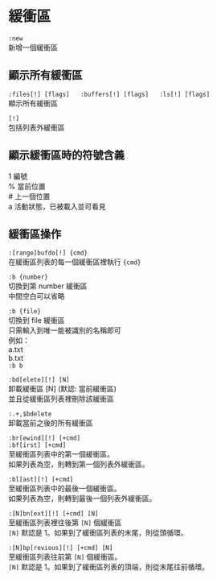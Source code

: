 # 緩衝區

`:new`  
新增一個緩衝區

## 顯示所有緩衝區

`:files[!] [flags]  
:buffers[!] [flags]  
:ls[!] [flags]`  
顯示所有緩衝區

`[!]`   
包括列表外緩衝區

## 顯示緩衝區時的符號含義

1 編號  
% 當前位置  
\# 上一個位置  
a 活動狀態，已被載入並可看見

## 緩衝區操作

`:[range]bufdo[!] {cmd}`  
在緩衝區列表的每一個緩衝區裡執行 `{cmd}`

`:b {number}`  
切換到第 number 緩衝區  
中間空白可以省略

`:b {file}`  
切換到 file 緩衝區  
只需輸入到唯一能被識別的名稱即可  
例如：  
a.txt  
b.txt  
`:b b`

`:bd[elete][!] [N]`  
卸載緩衝區 \[N\] \(默認: 當前緩衝區\)   
並且從緩衝區列表裡刪除該緩衝區

`:.+,$bdelete`  
卸載當前之後的所有緩衝區

`:br[ewind][!] [+cmd]`  
`:bf[irst] [+cmd]`  
至緩衝區列表中的第一個緩衝區。  
如果列表為空，則轉到第一個列表外緩衝區。

`:bl[ast][!] [+cmd]`  
至緩衝區列表中的最後一個緩衝區。  
如果列表為空，則轉到最後一個列表外緩衝區。

`:[N]bn[ext][!] [+cmd] [N]`  
至緩衝區列表裡往後第 `[N]` 個緩衝區  
`[N]` 默認是 1。如果到了緩衝區列表的末尾，則從頭循環。

`:[N]bp[revious][!] [+cmd] [N]`  
至緩衝區列表往前第 `[N]` 個緩衝區。  
`[N]` 默認是 1。如果到了緩衝區列表的頂端，則從末尾往前循環。

